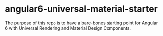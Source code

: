 # angular6-universal-material-starter
The purpose of this repo is to have a bare-bones starting point for Angular 6 with Universal Rendering and Material Design Components.
